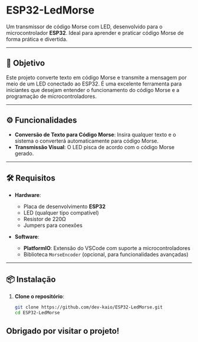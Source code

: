 # ESP32-LedMorse

Um transmissor de código Morse com LED, desenvolvido para o microcontrolador **ESP32**. Ideal para aprender e praticar código Morse de forma prática e divertida.

---

## 📌 Objetivo

Este projeto converte texto em código Morse e transmite a mensagem por meio de um LED conectado ao ESP32. É uma excelente ferramenta para iniciantes que desejam entender o funcionamento do código Morse e a programação de microcontroladores.

---

## ⚙️ Funcionalidades

- **Conversão de Texto para Código Morse**: Insira qualquer texto e o sistema o converterá automaticamente para código Morse.
- **Transmissão Visual**: O LED pisca de acordo com o código Morse gerado.

---

## 🛠️ Requisitos

- **Hardware**:
  - Placa de desenvolvimento **ESP32**
  - LED (qualquer tipo compatível)
  - Resistor de 220Ω
  - Jumpers para conexões

- **Software**:
  - **PlatformIO**: Extensão do VSCode com suporte a microcontroladores
  - Biblioteca `MorseEncoder` (opcional, para funcionalidades avançadas)

---

## 📦 Instalação

1. **Clone o repositório**:

   ```bash
   git clone https://github.com/dev-kaio/ESP32-LedMorse.git
   cd ESP32-LedMorse

## Obrigado por visitar o projeto!
